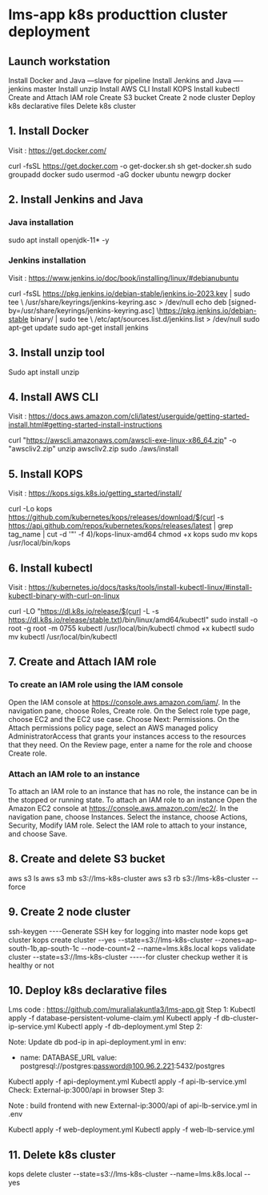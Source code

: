 # lms-app k8s producttion cluster deployment

## Launch workstation
Install Docker and Java —slave for pipeline
Install Jenkins and Java —-jenkins master
Install unzip
Install AWS CLI
Install KOPS
Install kubectl
Create and Attach IAM role
Create S3 bucket
Create 2 node cluster
Deploy k8s declarative files
Delete k8s cluster
## 1. Install Docker
Visit : https://get.docker.com/

curl -fsSL https://get.docker.com -o get-docker.sh
sh get-docker.sh
sudo groupadd docker
sudo usermod -aG docker ubuntu
newgrp docker
## 2. Install Jenkins and Java
### Java installation
sudo apt install openjdk-11* -y

### Jenkins installation 

Visit : https://www.jenkins.io/doc/book/installing/linux/#debianubuntu

curl -fsSL https://pkg.jenkins.io/debian-stable/jenkins.io-2023.key | sudo tee \  /usr/share/keyrings/jenkins-keyring.asc > /dev/null
echo deb [signed-by=/usr/share/keyrings/jenkins-keyring.asc] \https://pkg.jenkins.io/debian-stable binary/ | sudo tee \ /etc/apt/sources.list.d/jenkins.list > /dev/null
sudo apt-get update
sudo apt-get install jenkins

## 3. Install unzip tool
Sudo apt install unzip
## 4. Install AWS CLI
Visit : https://docs.aws.amazon.com/cli/latest/userguide/getting-started-install.html#getting-started-install-instructions

curl "https://awscli.amazonaws.com/awscli-exe-linux-x86_64.zip" -o "awscliv2.zip"
unzip awscliv2.zip
sudo ./aws/install

## 5. Install KOPS
Visit : https://kops.sigs.k8s.io/getting_started/install/

curl -Lo kops https://github.com/kubernetes/kops/releases/download/$(curl -s https://api.github.com/repos/kubernetes/kops/releases/latest | grep tag_name | cut -d '"' -f 4)/kops-linux-amd64
chmod +x kops
sudo mv kops /usr/local/bin/kops


## 6. Install kubectl
Visit : https://kubernetes.io/docs/tasks/tools/install-kubectl-linux/#install-kubectl-binary-with-curl-on-linux


curl -LO "https://dl.k8s.io/release/$(curl -L -s https://dl.k8s.io/release/stable.txt)/bin/linux/amd64/kubectl"
sudo install -o root -g root -m 0755 kubectl /usr/local/bin/kubectl
chmod +x kubectl
sudo mv kubectl /usr/local/bin/kubectl

## 7. Create and Attach IAM role
### To create an IAM role using the IAM console
Open the IAM console at https://console.aws.amazon.com/iam/.
In the navigation pane, choose Roles, Create role.
On the Select role type page, choose EC2 and the EC2 use case. Choose Next: Permissions.
On the Attach permissions policy page, select an AWS managed policy AdministratorAccess that grants your instances access to the resources that they need.
On the Review page, enter a name for the role and choose Create role.
### Attach an IAM role to an instance
To attach an IAM role to an instance that has no role, the instance can be in the stopped or running state.
To attach an IAM role to an instance
Open the Amazon EC2 console at https://console.aws.amazon.com/ec2/.
In the navigation pane, choose Instances.
Select the instance, choose Actions, Security, Modify IAM role.
Select the IAM role to attach to your instance, and choose Save.
## 8. Create and delete S3 bucket
aws s3 ls 
aws s3 mb s3://lms-k8s-cluster
aws s3 rb s3://lms-k8s-cluster --force
## 9. Create 2 node cluster
ssh-keygen ----Generate SSH key for logging into master node
kops get cluster
kops create cluster --yes --state=s3://lms-k8s-cluster --zones=ap-south-1b,ap-south-1c --node-count=2 --name=lms.k8s.local
kops validate cluster --state=s3://lms-k8s-cluster -----for cluster checkup wether it is healthy or not
## 10. Deploy k8s declarative files

Lms code : https://github.com/muralialakuntla3/lms-app.git
Step 1:
Kubectl apply -f database-persistent-volume-claim.yml
Kubectl apply -f db-cluster-ip-service.yml
Kubectl apply -f db-deployment.yml
Step 2:


Note: Update db pod-ip in api-deployment.yml in
env: 
- name: DATABASE_URL
  value: postgresql://postgres:password@100.96.2.221:5432/postgres




Kubectl apply -f api-deployment.yml
Kubectl apply -f api-lb-service.yml
Check: External-ip:3000/api in browser
Step 3:


Note : build frontend with new External-ip:3000/api of api-lb-service.yml in .env


Kubectl apply -f web-deployment.yml
Kubectl apply -f web-lb-service.yml

## 11. Delete k8s cluster

kops delete cluster --state=s3://lms-k8s-cluster --name=lms.k8s.local --yes 